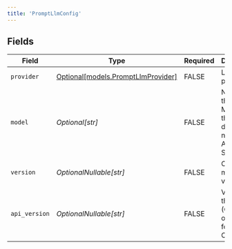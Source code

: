 ```yaml
---
title: 'PromptLlmConfig'
---
```



## Fields

| Field                                                                 | Type                                                                  | Required                                                              | Description                                                           | Example                                                               |
| --------------------------------------------------------------------- | --------------------------------------------------------------------- | --------------------------------------------------------------------- | --------------------------------------------------------------------- | --------------------------------------------------------------------- |
| `provider`                                                            | [Optional[models.PromptLlmProvider]](/python-sdk-docs/models/components/promptllmprovider)  | FALSE                                                    | LLM API provider.                                                     |                                                                       |
| `model`                                                               | *Optional[str]*                                                       | FALSE                                                    | Name of the model. Must match the deployment name in Azure AI Studio. | gpt-4o                                                                |
| `version`                                                             | *OptionalNullable[str]*                                               | FALSE                                                    | Optional model version.                                               | 2024-05-13                                                            |
| `api_version`                                                         | *OptionalNullable[str]*                                               | FALSE                                                    | Version of the API. (Currently only used for Azure OpenAI.)           | 2024-06-01                                                            |
